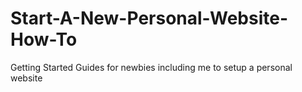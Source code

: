 Start-A-New-Personal-Website-How-To
===================================

Getting Started Guides for newbies including me to setup a personal website